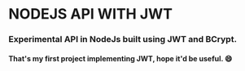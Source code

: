 # NODEJS API WITH JWT

### Experimental API in NodeJs built using JWT and BCrypt.

#### That's my first project implementing JWT, hope it'd be useful. 😄
